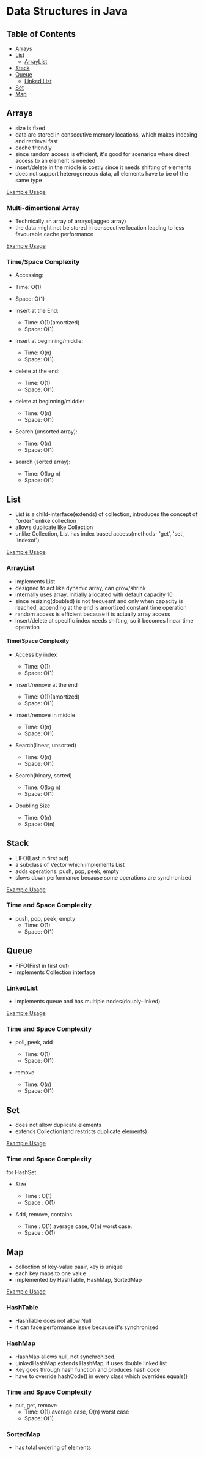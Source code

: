 # Data Structures in Java

## Table of Contents
- [Arrays](#arrays)
- [List](#list)
  - [ArrayList](#arraylist)
- [Stack](#stack)
- [Queue](#queue)
  - [Linked List](#linkedlist)
- [Set](#set)
- [Map](#map)
  
## Arrays
- size is fixed
- data are stored in consecutive memory locations, which makes indexing and retrieval fast
- cache friendly
- since random access is efficient, it's good for scenarios where direct access to an element is needed
- insert/delete in the middle is costly since it needs shifting of elements
- does not support heterogeneous data, all elements have to be of the same type

[Example Usage](https://github.com/Euna-Islam/code-mastery/blob/main/data-structures/src/main/java/com/euna/JavaArrays.java)

### Multi-dimentional Array
- Technically an array of arrays(jagged array)
- the data might not be stored in consecutive location leading to less favourable cache performance

[Example Usage](https://github.com/Euna-Islam/code-mastery/blob/main/data-structures/src/main/java/com/euna/TwoDArrays.java)

### Time/Space Complexity
- Accessing: 
 - Time: O(1)
 - Space: O(1)

- Insert at the End:
  - Time: O(1)(amortized)
  - Space: O(1)
  
- Insert at beginning/middle:
  - Time: O(n)
  - Space: O(1)
  
- delete at the end:
  - Time: O(1)
  - Space: O(1)
  
- delete at beginning/middle:
  - Time: O(n)
  - Space: O(1)
  
- Search (unsorted array):
  - Time: O(n)
  - Space: O(1)
  
- search (sorted array):
  - Time: O(log n)
  - Space: O(1)


## List
- List is a child-interface(extends) of collection, introduces the concept of "order" unlike collection
- allows duplicate like Collection
- unlike Collection, List has index based access(methods- 'get', 'set', 'indexof')

[Example Usage](https://github.com/Euna-Islam/code-mastery/blob/main/data-structures/src/main/java/com/euna/JavaLists.java)

### ArrayList
- implements List
- designed to act like dynamic array, can grow/shrink
- internally uses array, initially allocated with default capacity 10
- since resizing(doubled) is not frequesnt and only when capacity is reached, appending at the end is amortized constant time operation
- random access is efficient because it is actually array access
- insert/delete at specific index needs shifting, so it becomes linear time operation

#### Time/Space Complexity
- Access by index
  - Time: O(1)
  - Space: O(1)
 
- Insert/remove at the end
  - Time: O(1)(amortized)
  - Space: O(1)
 
- Insert/remove in middle
  - Time: O(n)
  - Space: O(1)
 
- Search(linear, unsorted)
  - Time: O(n)
  - Space: O(1)
 
- Search(binary, sorted)
  - Time: O(log n)
  - Space: O(1)
 
- Doubling Size
  - Time: O(n)
  - Space: O(n)

## Stack
- LIFO(Last in first out)
- a subclass of Vector which implements List
- adds operations: push, pop, peek, empty
- slows down performance because some operations are synchronized

[Example Usage](https://github.com/Euna-Islam/code-mastery/blob/main/data-structures/src/main/java/com/euna/JavaStacks.java)

### Time and Space Complexity
- push, pop, peek, empty
  - Time: O(1)
  - Space: O(1)
  
## Queue
- FIFO(First in first out)
- implements Collection interface

### LinkedList
- implements queue and has multiple nodes(doubly-linked)

[Example Usage](https://github.com/Euna-Islam/code-mastery/blob/main/data-structures/src/main/java/com/euna/JavaQueues.java)

### Time and Space Complexity
- poll, peek, add
  - Time: O(1)
  - Space: O(1)
  
- remove
  - Time: O(n)
  - Space: O(1)
  
## Set
- does not allow duplicate elements
- extends Collection(and restricts duplicate elements)

[Example Usage](https://github.com/Euna-Islam/code-mastery/blob/main/data-structures/src/main/java/com/euna/JavaSets.java)

### Time and Space Complexity
for HashSet
- Size
  - Time : O(1)
  - Space : O(1)
  
- Add, remove, contains
  - Time : O(1) average case, O(n) worst case.
  - Space : O(1)
  
## Map
- collection of key-value paair, key is unique
- each key maps to one value
- implemented by HashTable, HashMap, SortedMap

[Example Usage](https://github.com/Euna-Islam/code-mastery/blob/main/data-structures/src/main/java/com/euna/JavaMaps.java)

### HashTable
- HashTable does not allow Null 
- it can face performance issue because it's synchronized

### HashMap
- HashMap allows null, not synchronized. 
- LinkedHashMap extends HashMap, it uses double linked list
- Key goes through hash function and produces hash code
- have to override hashCode() in every class which overrides equals()

### Time and Space Complexity
- put, get, remove
  - Time: O(1) average case, O(n) worst case
  - Space: O(1)

### SortedMap
- has total ordering of elements
